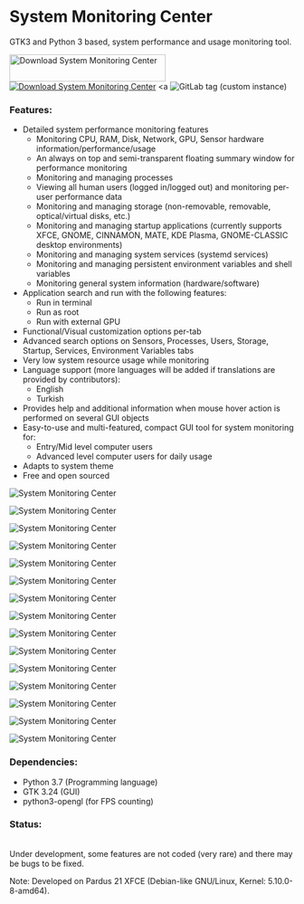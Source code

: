 # System Monitoring Center

GTK3 and Python 3 based, system performance and usage monitoring tool.

<a href="https://sourceforge.net/projects/system-monitoring-center/files/latest/download"><img alt="Download System Monitoring Center" src="https://a.fsdn.com/con/app/sf-download-button" width=276 height=48 srcset="https://a.fsdn.com/con/app/sf-download-button?button_size=2x 2x"></a>
</a>
<a href="https://sourceforge.net/projects/system-monitoring-center/files/latest/download"><img alt="Download System Monitoring Center" src="https://img.shields.io/sourceforge/dt/system-monitoring-center.svg" ></a>
<a <img alt="GitLab tag (custom instance)" src="https://img.shields.io/gitlab/v/tag/Hakan/system-monitoring-center?gitlab_url=https%3A%2F%2Fkod.pardus.org.tr&include_prereleases&sort=semver"></a>
</a>

### Features:
* Detailed system performance monitoring features
    * Monitoring CPU, RAM, Disk, Network, GPU, Sensor hardware information/performance/usage
    * An always on top and semi-transparent floating summary window for performance monitoring
    * Monitoring and managing processes
    * Viewing all human users (logged in/logged out) and monitoring per-user performance data
    * Monitoring and managing storage (non-removable, removable, optical/virtual disks, etc.)
    * Monitoring and managing startup applications (currently supports XFCE, GNOME, CINNAMON, MATE, KDE Plasma, GNOME-CLASSIC desktop environments)
    * Monitoring and managing system services (systemd services)
    * Monitoring and managing persistent environment variables and shell variables
    * Monitoring general system information (hardware/software)
* Application search and run with the following features:
    * Run in terminal
    * Run as root
    * Run with external GPU
* Functional/Visual customization options per-tab
* Advanced search options on Sensors, Processes, Users, Storage, Startup, Services, Environment Variables tabs
* Very low system resource usage while monitoring
* Language support (more languages will be added if translations are provided by contributors):
    * English
    * Turkish
* Provides help and additional information when mouse hover action is performed on several GUI objects
* Easy-to-use and multi-featured, compact GUI tool for system monitoring for:
    * Entry/Mid level computer users
    * Advanced level computer users for daily usage
* Adapts to system theme
* Free and open sourced



![System Monitoring Center](screenshots/cpu_tab_dark_system_theme_tr.png)

![System Monitoring Center](screenshots/cpu_tab_customizations.png)

![System Monitoring Center](screenshots/cpu_tab_default_system_theme.png)

![System Monitoring Center](screenshots/cpu_tab_per_core_dark.png)

![System Monitoring Center](screenshots/network_tab_dark_system_theme.png)

![System Monitoring Center](screenshots/gpu_tab_dark_system_theme.png)

![System Monitoring Center](screenshots/sensors_tab_dark_system_theme.png)

![System Monitoring Center](screenshots/processes_list_view_dark.png)

![System Monitoring Center](screenshots/processes_tab_tree_view_dark.png)

![System Monitoring Center](screenshots/storage_tab_dark_system_theme.png)

![System Monitoring Center](screenshots/storage_tab_disk_details_dark.png)

![System Monitoring Center](screenshots/startup_tab_dark_system_theme.png)

![System Monitoring Center](screenshots/services_tab_dark_system_theme.png)

![System Monitoring Center](screenshots/environment_variables_tab_dark.png)

![System Monitoring Center](screenshots/system_tab_dark_system_theme.png)

### Dependencies:
* Python 3.7 (Programming language)
* GTK 3.24 (GUI)
* python3-opengl (for FPS counting)

### Status:
<br/>Under development, some features are not coded (very rare) and there may be bugs to be fixed.

Note: Developed on Pardus 21 XFCE (Debian-like GNU/Linux, Kernel: 5.10.0-8-amd64).
